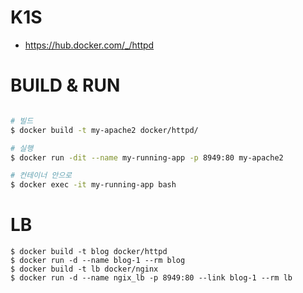 # K1S
- https://hub.docker.com/_/httpd

# BUILD & RUN
```bash

# 빌드
$ docker build -t my-apache2 docker/httpd/

# 실행
$ docker run -dit --name my-running-app -p 8949:80 my-apache2

# 컨테이너 안으로
$ docker exec -it my-running-app bash
```

# LB
```
$ docker build -t blog docker/httpd
$ docker run -d --name blog-1 --rm blog
$ docker build -t lb docker/nginx
$ docker run -d --name ngix_lb -p 8949:80 --link blog-1 --rm lb
```
